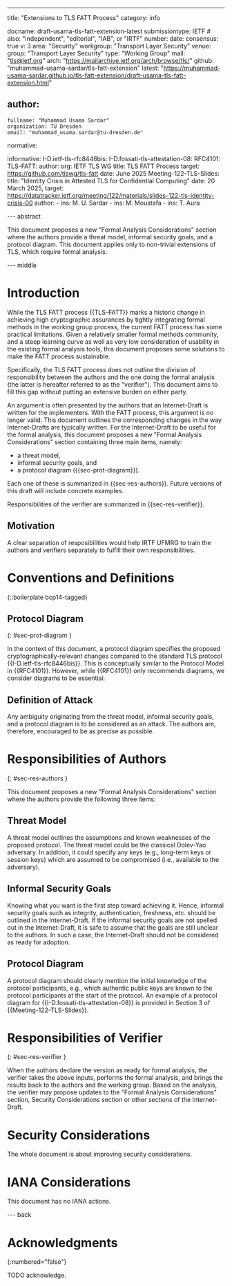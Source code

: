 ---
title: "Extensions to TLS FATT Process"
category: info

docname: draft-usama-tls-fatt-extension-latest
submissiontype: IETF  # also: "independent", "editorial", "IAB", or "IRTF"
number:
date:
consensus: true
v: 3
area: "Security"
workgroup: "Transport Layer Security"
venue:
  group: "Transport Layer Security"
  type: "Working Group"
  mail: "tls@ietf.org"
  arch: "https://mailarchive.ietf.org/arch/browse/tls/"
  github: "muhammad-usama-sardar/tls-fatt-extension"
  latest: "https://muhammad-usama-sardar.github.io/tls-fatt-extension/draft-usama-tls-fatt-extension.html"

author:
 -
    fullname: "Muhammad Usama Sardar"
    organization: TU Dresden
    email: "muhammad_usama.sardar@tu-dresden.de"

normative:

informative:
  I-D.ietf-tls-rfc8446bis:
  I-D.fossati-tls-attestation-08:
  RFC4101:
  TLS-FATT:
     author:
        org: IETF TLS WG
     title: TLS FATT Process
     target: https://github.com/tlswg/tls-fatt
     date: June 2025
  Meeting-122-TLS-Slides:
       title: "Identity Crisis in Attested TLS for Confidential Computing"
       date: 20 March 2025,
       target: https://datatracker.ietf.org/meeting/122/materials/slides-122-tls-identity-crisis-00
       author:
       -
         ins: M. U. Sardar
       -
         ins: M. Moustafa
       -
         ins: T. Aura

--- abstract

This document proposes a new "Formal Analysis Considerations" section where the authors provide a threat model, informal security goals, and a protocol diagram.
This document applies only to non-trivial extensions of TLS, which require formal analysis.


--- middle

# Introduction
While the TLS FATT process {{TLS-FATT}} marks a historic change in achieving high cryptographic assurances by tightly integrating formal methods in the working group process, the current FATT process has some practical limitations. Given a relatively smaller formal methods community, and a steep learning curve as well as very low consideration of usability in the existing formal analysis tools, this document proposes some solutions to make the FATT process sustainable.

Specifically, the TLS FATT process does not outline the division of responsibility between the authors and the one doing the formal analysis (the latter is hereafter referred to as the "verifier"). This document aims to fill this gap without putting an extensive burden on either party.

An argument is often presented by the authors that an Internet-Draft is written for the implementers. With the FATT process, this argument is no longer valid. This document outlines the corresponding changes in the way Internet-Drafts are typically written. For the Internet-Draft to be useful for the formal analysis, this document proposes a new "Formal Analysis Considerations" section containing three main items, namely:

* a threat model,
* informal security goals, and
* a protocol diagram ({{sec-prot-diagram}}).

Each one of these is summarized in {{sec-res-authors}}. Future versions of this draft will include concrete examples.

Responsibilities of the verifier are summarized in {{sec-res-verifier}}.

## Motivation
A clear separation of resposibilities would help IRTF UFMRG to train the authors and verifiers separately to fulfill their own responsibilities.

[comment]: <> (The goal of authors of Internet-Draft is to ...)


# Conventions and Definitions

{::boilerplate bcp14-tagged}

## Protocol Diagram
{: #sec-prot-diagram }

In the context of this document, a protocol diagram specifies the proposed cryptographically-relevant changes compared to the standard TLS protocol {{I-D.ietf-tls-rfc8446bis}}. This is conceptually similar to the Protocol Model in {{RFC4101}}. However, while {{RFC4101}} only recommends diagrams, we consider diagrams to be essential.

## Definition of Attack
Any ambiguity originating from the threat model, informal security goals, and a protocol diagram is to be considered as an attack. The authors are, therefore, encouraged to be as precise as possible.

# Responsibilities of Authors
{: #sec-res-authors }

This document proposes a new "Formal Analysis Considerations" section where the authors provide the following three items:

## Threat Model
A threat model outlines the assumptions and known weaknesses of the proposed protocol. The threat model could be the classical Dolev-Yao adversary. In addition, it could specify any keys (e.g., long-term keys or session keys) which are assumed to be compromised (i.e., available to the adversary).

## Informal Security Goals
Knowing what you want is the first step toward achieving it. Hence, informal security goals such as integrity, authentication, freshness, etc. should be outlined in the Internet-Draft.
If the informal security goals are not spelled out in the Internet-Draft, it is safe to assume that the goals are still unclear to the authors. In such a case, the Internet-Draft should not be considered as ready for adoption.

[section]: <> (These goals could be part of the security considerations or the Appendix.)


## Protocol Diagram
A protocol diagram should clearly mention the initial knowledge of the protocol participants, e.g., which authentic public keys are known to the protocol participants at the start of the protocol. An example of a protocol diagram for {{I-D.fossati-tls-attestation-08}} is provided in Section 3 of {{Meeting-122-TLS-Slides}}.

# Responsibilities of Verifier
{: #sec-res-verifier }

When the authors declare the version as ready for formal analysis, the verifier takes the above inputs, performs the formal analysis, and brings the results back to the authors and the working group. Based on the analysis, the verifier may propose updates to the "Formal Analysis Considerations" section, Security Considerations section or other sections of the Internet-Draft.

[comment]: <> (This most likely needs some coordination with the authors.)

# Security Considerations

The whole document is about improving security considerations.


# IANA Considerations

This document has no IANA actions.


--- back

# Acknowledgments
{:numbered="false"}

TODO acknowledge.
